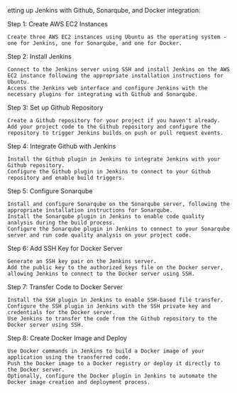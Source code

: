 etting up Jenkins with Github, Sonarqube, and Docker integration:

Step 1: Create AWS EC2 Instances

    Create three AWS EC2 instances using Ubuntu as the operating system - one for Jenkins, one for Sonarqube, and one for Docker.

Step 2: Install Jenkins

    Connect to the Jenkins server using SSH and install Jenkins on the AWS EC2 instance following the appropriate installation instructions for Ubuntu.
    Access the Jenkins web interface and configure Jenkins with the necessary plugins for integrating with Github and Sonarqube.

Step 3: Set up Github Repository

    Create a Github repository for your project if you haven't already.
    Add your project code to the Github repository and configure the repository to trigger Jenkins builds on push or pull request events.

Step 4: Integrate Github with Jenkins

    Install the Github plugin in Jenkins to integrate Jenkins with your Github repository.
    Configure the Github plugin in Jenkins to connect to your Github repository and enable build triggers.

Step 5: Configure Sonarqube

    Install and configure Sonarqube on the Sonarqube server, following the appropriate installation instructions for Sonarqube.
    Install the Sonarqube plugin in Jenkins to enable code quality analysis during the build process.
    Configure the Sonarqube plugin in Jenkins to connect to your Sonarqube server and run code quality analysis on your project code.

Step 6: Add SSH Key for Docker Server

    Generate an SSH key pair on the Jenkins server.
    Add the public key to the authorized_keys file on the Docker server, allowing Jenkins to connect to the Docker server using SSH.

Step 7: Transfer Code to Docker Server

    Install the SSH plugin in Jenkins to enable SSH-based file transfer.
    Configure the SSH plugin in Jenkins with the SSH private key and credentials for the Docker server.
    Use Jenkins to transfer the code from the Github repository to the Docker server using SSH.

Step 8: Create Docker Image and Deploy

    Use Docker commands in Jenkins to build a Docker image of your application using the transferred code.
    Push the Docker image to a Docker registry or deploy it directly to the Docker server.
    Optionally, configure the Docker plugin in Jenkins to automate the Docker image creation and deployment process.
